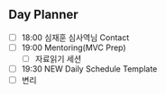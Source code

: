 ## Day Planner
- [ ] 18:00 심재훈 심사역님 Contact
- [ ] 19:00 Mentoring(MVC Prep)
	- [ ] 자료읽기 세션
- [ ] 19:30 NEW Daily Schedule Template
- [ ] 변리